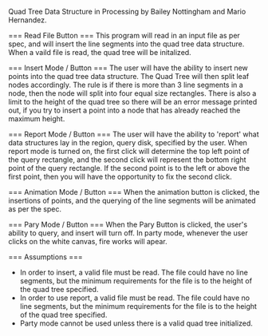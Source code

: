 Quad Tree Data Structure in Processing by Bailey Nottingham and Mario Hernandez.

=== Read File Button ===
This program will read in an input file as per spec, and will insert the line segments into the quad tree data structure. When a vaild file is read, the quad tree will be initalized. 

=== Insert Mode / Button ===
The user will have the ability to insert new points into the quad tree data structure. The Quad Tree will then split leaf nodes accordingly. The rule is if there is more than 3 line segments in a node, then the node will split into four equal size rectangles. There is also a limit to the height of the quad tree so there will be an error message printed out, if you try to insert a point into a node that has already reached the maximum height.

=== Report Mode / Button ===
The user will have the ability to 'report' what data structures lay in the region, query disk, specified by the user. When report mode is turned on, the first click will determine the top left point of the query rectangle, and the second click will represent the bottom right point of the query rectangle. If the second point is to the left or above the first point, then you will have the opportunity to fix the second click.

=== Animation Mode / Button ===
When the animation button is clicked, the insertions of points, and the querying of the line segments will be animated as per the spec.

=== Pary Mode / Button ===
When the Pary Button is clicked, the user's ability to query, and insert will turn off. In party mode, whenever the user clicks on the white canvas, fire works will apear.

=== Assumptions ===
* In order to insert, a valid file must be read. The file could have no line segments, but the minimum requirements for the file is to the height of the quad tree specified.
* In order to use report, a valid file must be read. The file could have no line segments, but the minimum requirements for the file is to the height of the quad tree specified.
* Party mode cannot be used unless there is a valid quad tree initialized.

